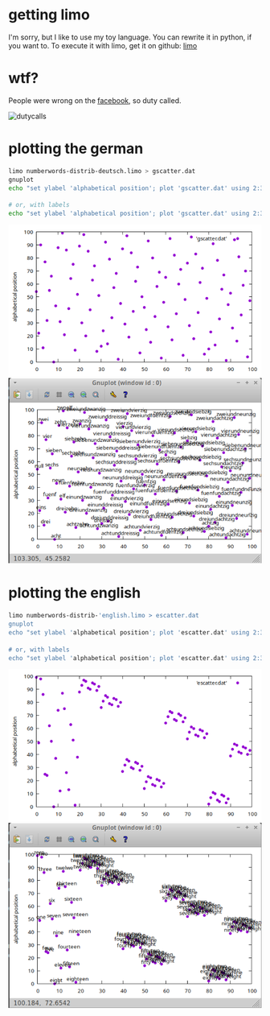 # getting limo
I'm sorry, but I like to use my toy language. You can rewrite it in python, if you want to.
To execute it with limo, get it on github: [limo](https://github.com/mokrates/limo)

# wtf?

People were wrong on the [facebook](https://www.facebook.com/groups/journalofscientificshitposting/posts/3562273530653324?comment_id=3562857307261613&reply_comment_id=3565074887039855), so duty called.

![dutycalls](https://imgs.xkcd.com/comics/duty_calls_2x.png "Duty calls")

# plotting the german

```bash
limo numberwords-distrib-deutsch.limo > gscatter.dat
gnuplot
echo "set ylabel 'alphabetical position'; plot 'gscatter.dat' using 2:3 pt 7 notitle;" | gnuplot -persist
	
# or, with labels
echo "set ylabel 'alphabetical position'; plot 'gscatter.dat' using 2:3 pt 7 notitle, '' using 2:3:1 with labels offset 0.5,0.5 notitle;" | gnuplot -persist
```

![Plotforgerman](german.png "plot for german")
![Plotforgermanwlabels](german-labels.png "plot for german with labels")

# plotting the english

```bash
limo numberwords-distrib-'english.limo > escatter.dat
gnuplot
echo "set ylabel 'alphabetical position'; plot 'escatter.dat' using 2:3 pt 7 notitle;" | gnuplot -persist
	
# or, with labels
echo "set ylabel 'alphabetical position'; plot 'escatter.dat' using 2:3 pt 7 notitle, '' using 2:3:1 with labels offset 0.5,0.5 notitle;" | gnuplot -persist
```

![Plotforenglish](english.png "plot for english")
![Plotforenglishwlabels](english-labels.png "plot for english with labels")

